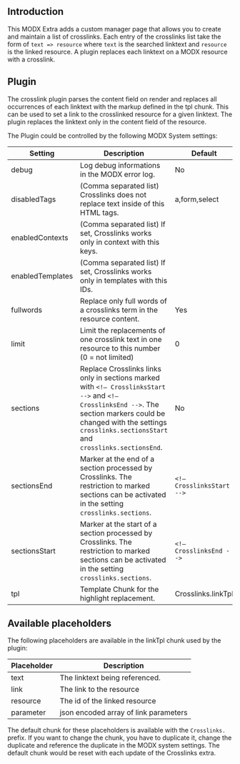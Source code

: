 ## Introduction

This MODX Extra adds a custom manager page that allows you to create and
maintain a list of crosslinks. Each entry of the crosslinks list take the form
of `text => resource` where `text` is the searched linktext and `resource` is
the linked resource. A plugin replaces each linktext on a MODX resource with a
crosslink.

## Plugin

The crosslink plugin parses the content field on render and replaces all
occurrences of each linktext with the markup defined in the tpl chunk. This can
be used to set a link to the crosslinked resource for a given linktext. The
plugin replaces the linktext only in the content field of the resource.

The Plugin could be controlled by the following MODX System settings:

Setting | Description | Default
------------|---------|--------
debug | Log debug informations in the MODX error log. | No
disabledTags | (Comma separated list) Crosslinks does not replace text inside of this HTML tags. | a,form,select
enabledContexts | (Comma separated list) If set, Crosslinks works only in context with this keys. | 
enabledTemplates | (Comma separated list) If set, Crosslinks works only in templates with this IDs. | 
fullwords | Replace only full words of a crosslinks term in the resource content. | Yes
limit | Limit the replacements of one crosslink text in one resource to this number (0 = not limited) | 0
sections | Replace Crosslinks links only in sections marked with `<!— CrosslinksStart -->` and `<!— CrosslinksEnd -->`. The section markers could be changed with the settings `crosslinks.sectionsStart` and `crosslinks.sectionsEnd`. | No
sectionsEnd | Marker at the end of a section processed by Crosslinks. The restriction to marked sections can be activated in the setting `crosslinks.sections`. | `<!— CrosslinksStart -->`
sectionsStart | Marker at the start of a section processed by Crosslinks. The restriction to marked sections can be activated in the setting `crosslinks.sections`. | `<!— CrosslinksEnd -->`
tpl | Template Chunk for the highlight replacement. | Crosslinks.linkTpl

## Available placeholders

The following placeholders are available in the linkTpl chunk used by the plugin:

Placeholder | Description
------------|------------
text | The linktext being referenced.
link | The link to the resource
resource | The id of the linked resource
parameter | json encoded array of link parameters

The default chunk for these placeholders is available with the `Crosslinks.`
prefix. If you want to change the chunk, you have to duplicate it, change the
duplicate and reference the duplicate in the MODX system settings. The default
chunk would be reset with each update of the Crosslinks extra.
